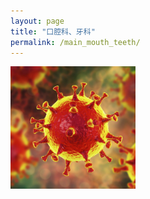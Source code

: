 ```yaml
---
layout: page
title: "口腔科、牙科"
permalink: /main_mouth_teeth/
---
```


  <img src="/image/head.jpg" alt="drawing" width="200">
